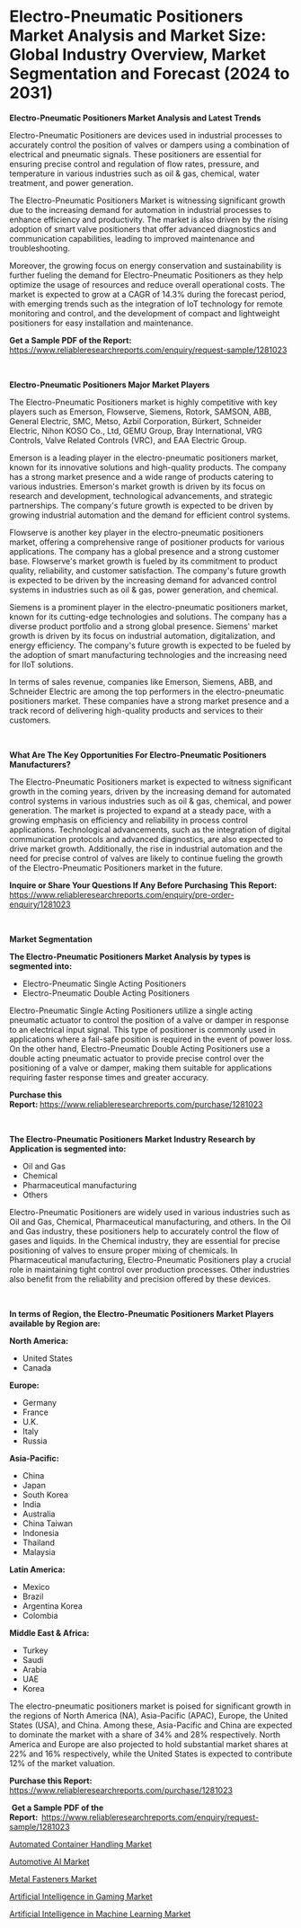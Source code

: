 <p><h1>Electro-Pneumatic Positioners Market Analysis and Market Size: Global Industry Overview, Market Segmentation and Forecast (2024 to 2031)</h1></p><p><strong>Electro-Pneumatic Positioners Market Analysis and Latest Trends</strong></p>
<p><p>Electro-Pneumatic Positioners are devices used in industrial processes to accurately control the position of valves or dampers using a combination of electrical and pneumatic signals. These positioners are essential for ensuring precise control and regulation of flow rates, pressure, and temperature in various industries such as oil & gas, chemical, water treatment, and power generation.</p><p>The Electro-Pneumatic Positioners Market is witnessing significant growth due to the increasing demand for automation in industrial processes to enhance efficiency and productivity. The market is also driven by the rising adoption of smart valve positioners that offer advanced diagnostics and communication capabilities, leading to improved maintenance and troubleshooting.</p><p>Moreover, the growing focus on energy conservation and sustainability is further fueling the demand for Electro-Pneumatic Positioners as they help optimize the usage of resources and reduce overall operational costs. The market is expected to grow at a CAGR of 14.3% during the forecast period, with emerging trends such as the integration of IoT technology for remote monitoring and control, and the development of compact and lightweight positioners for easy installation and maintenance.</p></p>
<p><strong>Get a Sample PDF of the Report:&nbsp;</strong> <a href="https://www.reliableresearchreports.com/enquiry/request-sample/1281023">https://www.reliableresearchreports.com/enquiry/request-sample/1281023</a></p>
<p>&nbsp;</p>
<p><strong>Electro-Pneumatic Positioners Major Market Players</strong></p>
<p><p>The Electro-Pneumatic Positioners market is highly competitive with key players such as Emerson, Flowserve, Siemens, Rotork, SAMSON, ABB, General Electric, SMC, Metso, Azbil Corporation, Bürkert, Schneider Electric, Nihon KOSO Co., Ltd, GEMU Group, Bray International, VRG Controls, Valve Related Controls (VRC), and EAA Electric Group.</p><p>Emerson is a leading player in the electro-pneumatic positioners market, known for its innovative solutions and high-quality products. The company has a strong market presence and a wide range of products catering to various industries. Emerson's market growth is driven by its focus on research and development, technological advancements, and strategic partnerships. The company's future growth is expected to be driven by growing industrial automation and the demand for efficient control systems.</p><p>Flowserve is another key player in the electro-pneumatic positioners market, offering a comprehensive range of positioner products for various applications. The company has a global presence and a strong customer base. Flowserve's market growth is fueled by its commitment to product quality, reliability, and customer satisfaction. The company's future growth is expected to be driven by the increasing demand for advanced control systems in industries such as oil & gas, power generation, and chemical.</p><p>Siemens is a prominent player in the electro-pneumatic positioners market, known for its cutting-edge technologies and solutions. The company has a diverse product portfolio and a strong global presence. Siemens' market growth is driven by its focus on industrial automation, digitalization, and energy efficiency. The company's future growth is expected to be fueled by the adoption of smart manufacturing technologies and the increasing need for IIoT solutions.</p><p>In terms of sales revenue, companies like Emerson, Siemens, ABB, and Schneider Electric are among the top performers in the electro-pneumatic positioners market. These companies have a strong market presence and a track record of delivering high-quality products and services to their customers.</p></p>
<p>&nbsp;</p>
<p><strong>What Are The Key Opportunities For Electro-Pneumatic Positioners Manufacturers?</strong></p>
<p><p>The Electro-Pneumatic Positioners market is expected to witness significant growth in the coming years, driven by the increasing demand for automated control systems in various industries such as oil & gas, chemical, and power generation. The market is projected to expand at a steady pace, with a growing emphasis on efficiency and reliability in process control applications. Technological advancements, such as the integration of digital communication protocols and advanced diagnostics, are also expected to drive market growth. Additionally, the rise in industrial automation and the need for precise control of valves are likely to continue fueling the growth of the Electro-Pneumatic Positioners market in the future.</p></p>
<p><strong>Inquire or Share Your Questions If Any Before Purchasing This Report:</strong> <a href="https://www.reliableresearchreports.com/enquiry/pre-order-enquiry/1281023">https://www.reliableresearchreports.com/enquiry/pre-order-enquiry/1281023</a></p>
<p>&nbsp;</p>
<p><strong>Market Segmentation</strong></p>
<p><strong>The Electro-Pneumatic Positioners Market Analysis by types is segmented into:</strong></p>
<p><ul><li>Electro-Pneumatic Single Acting Positioners</li><li>Electro-Pneumatic Double Acting Positioners</li></ul></p>
<p><p>Electro-Pneumatic Single Acting Positioners utilize a single acting pneumatic actuator to control the position of a valve or damper in response to an electrical input signal. This type of positioner is commonly used in applications where a fail-safe position is required in the event of power loss. On the other hand, Electro-Pneumatic Double Acting Positioners use a double acting pneumatic actuator to provide precise control over the positioning of a valve or damper, making them suitable for applications requiring faster response times and greater accuracy.</p></p>
<p><strong>Purchase this Report:&nbsp;</strong><a href="https://www.reliableresearchreports.com/purchase/1281023">https://www.reliableresearchreports.com/purchase/1281023</a></p>
<p>&nbsp;</p>
<p><strong>The Electro-Pneumatic Positioners Market Industry Research by Application is segmented into:</strong></p>
<p><ul><li>Oil and Gas</li><li>Chemical</li><li>Pharmaceutical manufacturing</li><li>Others</li></ul></p>
<p><p>Electro-Pneumatic Positioners are widely used in various industries such as Oil and Gas, Chemical, Pharmaceutical manufacturing, and others. In the Oil and Gas industry, these positioners help to accurately control the flow of gases and liquids. In the Chemical industry, they are essential for precise positioning of valves to ensure proper mixing of chemicals. In Pharmaceutical manufacturing, Electro-Pneumatic Positioners play a crucial role in maintaining tight control over production processes. Other industries also benefit from the reliability and precision offered by these devices.</p></p>
<p>&nbsp;</p>
<p><strong>In terms of Region, the Electro-Pneumatic Positioners Market Players available by Region are:</strong></p>
<p>
    <p> <strong> North America: </strong>
        <ul>
            <li>United States</li>
            <li>Canada</li>
        </ul>
        </p> 
    <p> <strong> Europe: </strong>
        <ul>
            <li>Germany</li>
            <li>France</li>
            <li>U.K.</li>
            <li>Italy</li>
            <li>Russia</li>
        </ul>
        </p> 
    <p> <strong> Asia-Pacific: </strong>
        <ul>
            <li>China</li>
            <li>Japan</li>
            <li>South Korea</li>
            <li>India</li>
            <li>Australia</li>
            <li>China Taiwan</li>
            <li>Indonesia</li>
            <li>Thailand</li>
            <li>Malaysia</li>
        </ul>
        </p> 
    <p> <strong> Latin America: </strong>
        <ul>
            <li>Mexico</li>
            <li>Brazil</li>
            <li>Argentina Korea</li>
            <li>Colombia</li>
        </ul>
        </p> 
    <p> <strong> Middle East & Africa: </strong>
        <ul>
            <li>Turkey</li>
            <li>Saudi</li>
            <li>Arabia</li>
            <li>UAE</li>
            <li>Korea</li>
        </ul>
    </p>
    </p>
<p><p>The electro-pneumatic positioners market is poised for significant growth in the regions of North America (NA), Asia-Pacific (APAC), Europe, the United States (USA), and China. Among these, Asia-Pacific and China are expected to dominate the market with a share of 34% and 28% respectively. North America and Europe are also projected to hold substantial market shares at 22% and 16% respectively, while the United States is expected to contribute 12% of the market valuation.</p></p>
<p><strong>Purchase this Report: </strong><a href="https://www.reliableresearchreports.com/purchase/1281023">https://www.reliableresearchreports.com/purchase/1281023</a></p>
<p>&nbsp;<strong>Get a Sample PDF of the Report:&nbsp;&nbsp;</strong><a href="https://www.reliableresearchreports.com/enquiry/request-sample/1281023">https://www.reliableresearchreports.com/enquiry/request-sample/1281023</a></p>
<p><strong></strong></p>
<p><p><a href="https://medium.com/@earlernser/automated-container-handling-market-report-reveals-the-latest-trends-and-growth-opportunities-of-51f0205602f4">Automated Container Handling Market</a></p><p><a href="https://medium.com/@earlernser/automotive-ai-market-size-and-market-trends-complete-industry-overview-2024-to-2031-897ed51420a4">Automotive AI Market</a></p><p><a href="https://medium.com/@earlernser/metal-fasteners-market-size-reveals-the-best-marketing-channels-in-global-industry-2e98b8a0eef5">Metal Fasteners Market</a></p><p><a href="https://medium.com/@earlernser/artificial-intelligence-in-gaming-market-share-evolution-and-market-growth-trends-2024-2031-baf2d811016d">Artificial Intelligence in Gaming Market</a></p><p><a href="https://medium.com/@earlernser/artificial-intelligence-in-machine-learning-market-the-key-to-successful-business-strategy-25e24b262746">Artificial Intelligence in Machine Learning Market</a></p></p>